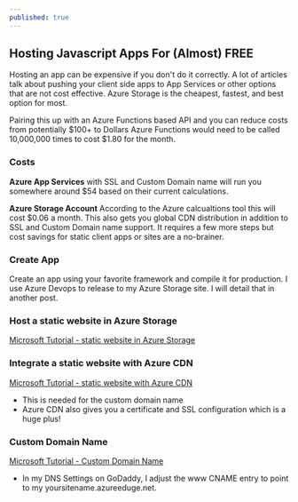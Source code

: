 ```yaml
---
published: true
---
```


## Hosting Javascript Apps For (Almost) FREE
Hosting an app can be expensive if you don't do it correctly. A lot of articles talk about pushing your client side apps to App Services or other options that are not cost effective. Azure Storage is the cheapest, fastest, and best option for most. 

Pairing this up with an Azure Functions based API and you can reduce costs from potentially $100+ to Dollars 
Azure Functions would need to be called 10,000,000 times to cost $1.80 for the month.

### Costs
**Azure App Services**
with SSL and Custom Domain name will run you somewhere around $54 based on their current calculations.

**Azure Storage Account**
According to the Azure calcualtions tool this will cost $0.06 a month. This also gets you global CDN distribution in addition to SSL and Custom Domain name support. It requires a few more steps but cost savings for static client apps or sites are a no-brainer.

### Create App
Create an app using your favorite framework and compile it for production. I use Azure Devops to release to my Azure Storage site. I will detail that in another post. 

### Host a static website in Azure Storage
[Microsoft Tutorial - static website in Azure Storage](https://docs.microsoft.com/en-us/azure/storage/blobs/storage-blob-static-website-how-to?tabs=azure-portal)

### Integrate a static website with Azure CDN
[Microsoft Tutorial - static website with Azure CDN](https://docs.microsoft.com/en-us/azure/storage/blobs/static-website-content-delivery-network)
- This is needed for the custom domain name
- Azure CDN also gives you a certificate and SSL configuration which is a huge plus!

### Custom Domain Name
[Microsoft Tutorial - Custom Domain Name](https://docs.microsoft.com/en-us/azure/storage/blobs/storage-custom-domain-name?tabs=azure-portal)
- In my DNS Settings on GoDaddy, I adjust the www CNAME entry to point to my yoursitename.azureeduge.net.
